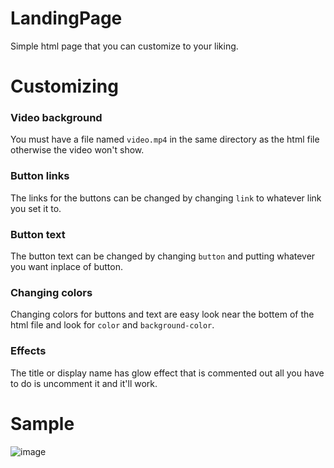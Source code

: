 # LandingPage
Simple html page that you can customize to your liking.

# Customizing
### Video background
You must have a file named `video.mp4` in the same directory as the html file otherwise the video won't show.

### Button links
The links for the buttons can be changed by changing `link` to whatever link you set it to. 

### Button text
The button text can be changed by changing `button` and putting whatever you want inplace of button.

### Changing colors
Changing colors for buttons and text are easy look near the bottem of the html file and look for `color` and `background-color`.

### Effects
The title or display name has glow effect that is commented out all you have to do is uncomment it and it'll work.

# Sample
![image](https://user-images.githubusercontent.com/38990407/130178347-cf9597cc-a808-4528-a4e9-351c73128d9e.png)
